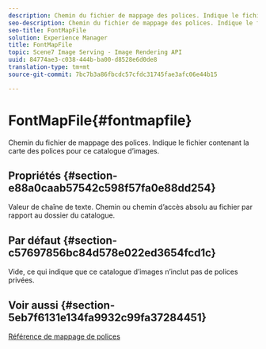 ```yaml
---
description: Chemin du fichier de mappage des polices. Indique le fichier contenant la carte des polices pour ce catalogue d’images.
seo-description: Chemin du fichier de mappage des polices. Indique le fichier contenant la carte des polices pour ce catalogue d’images.
seo-title: FontMapFile
solution: Experience Manager
title: FontMapFile
topic: Scene7 Image Serving - Image Rendering API
uuid: 84774ae3-c038-444b-ba00-d8528e6d0de8
translation-type: tm+mt
source-git-commit: 7bc7b3a86fbcdc57cfdc31745fae3afc06e44b15

---
```



# FontMapFile{#fontmapfile}

Chemin du fichier de mappage des polices. Indique le fichier contenant la carte des polices pour ce catalogue d’images.

## Propriétés {#section-e88a0caab57542c598f57fa0e88dd254}

Valeur de chaîne de texte. Chemin ou chemin d’accès absolu au fichier par rapport au dossier du catalogue.

## Par défaut {#section-c57697856bc84d578e022ed3654fcd1c}

Vide, ce qui indique que ce catalogue d’images n’inclut pas de polices privées.

## Voir aussi {#section-5eb7f6131e134fa9932c99fa37284451}

[Référence de mappage de polices](../../../../../is-api/image-catalog/image-serving-api-ref/c-image-catalog-reference/c-font-map-reference/c-font-map-reference.md#concept-f81f319d03c646c5a8ef87b3277dd37d)
